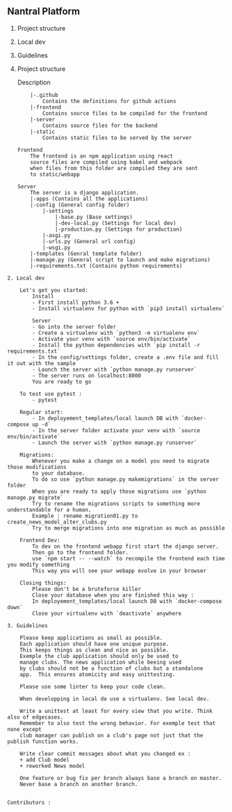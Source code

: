 ## Nantral Platform

1. Project structure
2. Local dev
3. Guidelines

1. Project structure

    Description
    ```
        |-.github 
            Contains the definitions for github actions
        |-frontend
            Contains source files to be compiled for the frontend
        |-server
            Contains source files for the backend
        |-static
            Contains static files to be served by the server

    Frontend
        The frontend is an npm application using react
        source files are compiled using babel and webpack
        when files from this folder are compiled they are sent
        to static/webapp
    
    Server
        The server is a django application.
        |-apps (Contains all the applications)
        |-config (General config folder)
            |-settings
                |-base.py (Base settings)
                |-dev-local.py (Settings for local dev)
                |-production.py (Settings for production)
            |-asgi.py
            |-urls.py (General url config)
            |-wsgi.py
        |-templates (Genral template folder)
        |-manage.py (General script to launch and make migrations)
        |-requirements.txt (Contains python requirements)
```
2. Local dev

    Let's get you started:
        Install
        - First install python 3.6 +
        - Install virtualenv for python with `pip3 install virtualenv`

        Server
        - Go into the server folder
        - Create a virtualenv with `python3 -m virtualenv env`
        - Activate your venv with `source env/bin/activate`
        - Install the python dependencies with `pip install -r requirements.txt`
        - In the config/settings folder, create a .env file and fill it out with the sample
        - Launch the server with `python manage.py runserver`
        - The server runs on localhost:8000
        You are ready to go
    
    To test use pytest :
        - pytest
    
    Regular start:
        - In deployement_templates/local launch DB with `docker-compose up -d`
        - In the server folder activate your venv with `source env/bin/activate`
        - Launch the server with `python manage.py runserver`

    Migrations:
        Whenever you make a change on a model you need to migrate those modifications
        to your database.
        To do so use `python manage.py makemigrations` in the server folder
        When you are ready to apply those migrations use `python manage.py migrate`
        Try to rename the migrations scripts to something more understandable for a human.
        Example : rename migration01.py to create_news_model_alter_clubs.py
        Try to merge migrations into one migration as much as possible
    
    Frontend Dev:
        To dev on the frontend webapp first start the django server.
        Then go to the frontend folder.
        use `npm start -- --watch` to recompile the frontend each time you modify something
        This way you will see your webapp evolve in your browser

    Closing things:
        Please don't be a bruteforce killer
        Close your database when you are finished this way :
        In deployement_templates/local launch DB with `docker-compose down`
        Close your virtualenv with `deactivate` anywhere

3. Guidelines

    Please keep applications as small as possible.
    Each application should have one unique purpose.
    This keeps things as clean and nice as possible.
    Exemple the club application should only be used to
    manage clubs. The news application while beeing used
    by clubs should not be a function of clubs but a standalone
    app.  This ensures atomicity and easy unittesting.

    Please use some linter to keep your code clean.

    When developping in local do use a virtualenv. See local dev.

    Write a unittest at least for every view that you write. Think also of edgecases.
    Remember to also test the wrong behavior. For exemple test that none except 
    club manager can publish on a club's page not just that the publish function works.

    Write clear commit messages about what you changed ex :
    + add Club model
    + reworked News model

    One feature or bug fix per branch always base a branch on master.
    Never base a branch on another branch.


Contributors :
    


